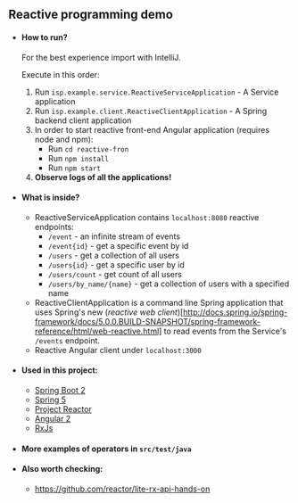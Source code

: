## Reactive programming demo

* #### How to run?
    For the best experience import with IntelliJ.
    
    Execute in this order:
    1. Run `isp.example.service.ReactiveServiceApplication` - A Service application 
    2. Run `isp.example.client.ReactiveClientApplication` - A Spring backend client application
    3. In order to start reactive front-end Angular application (requires node and npm):
        * Run `cd reactive-fron`
        * Run `npm install`
        * Run `npm start`
    4. **Observe logs of all the applications!**

* #### What is inside?
    * ReactiveServiceApplication contains `localhost:8080` reactive endpoints:
        * `/event` - an infinite stream of events
        * `/event{id}` - get a specific event by id
        * `/users` - get a collection of all users
        * `/users{id}` - get a specific user by id
        * `/users/count` - get count of all users
        * `/users/by_name/{name}` - get a collection of users with a specified name
    * ReactiveClientApplication is a command line Spring application that uses Spring's new 
    (_reactive web client_)[http://docs.spring.io/spring-framework/docs/5.0.0.BUILD-SNAPSHOT/spring-framework-reference/html/web-reactive.html]
    to read events from the Service's `/events` endpoint.
    * Reactive Angular client under `localhost:3000`

* #### Used in this project:
    * [Spring Boot 2](http://docs.spring.io/spring-boot/docs/2.0.0.M1/reference/htmlsingle/)
    * [Spring 5](https://spring.io/blog/2016/09/22/new-in-spring-5-functional-web-framework)
    * [Project Reactor](https://projectreactor.io/)
    * [Angular 2](https://angular.io/docs/ts/latest/quickstart.html)
    * [RxJs](https://github.com/Reactive-Extensions/RxJS)

* #### More examples of operators in `src/test/java`

* #### Also worth checking:
    * https://github.com/reactor/lite-rx-api-hands-on
